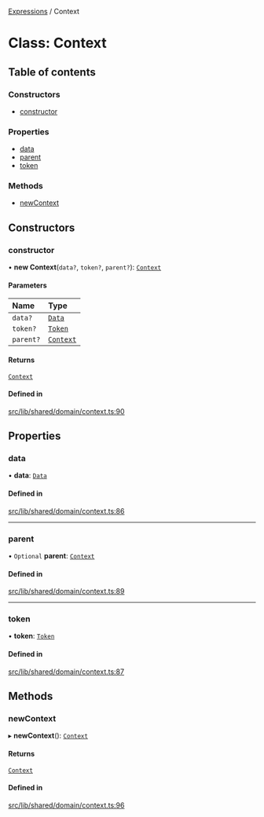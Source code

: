 [Expressions](../README.md) / Context

# Class: Context

## Table of contents

### Constructors

- [constructor](Context.md#constructor)

### Properties

- [data](Context.md#data)
- [parent](Context.md#parent)
- [token](Context.md#token)

### Methods

- [newContext](Context.md#newcontext)

## Constructors

### constructor

• **new Context**(`data?`, `token?`, `parent?`): [`Context`](Context.md)

#### Parameters

| Name | Type |
| :------ | :------ |
| `data?` | [`Data`](Data.md) |
| `token?` | [`Token`](Token.md) |
| `parent?` | [`Context`](Context.md) |

#### Returns

[`Context`](Context.md)

#### Defined in

[src/lib/shared/domain/context.ts:90](https://github.com/data7expressions/3xpr/blob/95c7d152921f5a8f5f272209d2eafc5adcde5f98/src/lib/shared/domain/context.ts#L90)

## Properties

### data

• **data**: [`Data`](Data.md)

#### Defined in

[src/lib/shared/domain/context.ts:86](https://github.com/data7expressions/3xpr/blob/95c7d152921f5a8f5f272209d2eafc5adcde5f98/src/lib/shared/domain/context.ts#L86)

___

### parent

• `Optional` **parent**: [`Context`](Context.md)

#### Defined in

[src/lib/shared/domain/context.ts:89](https://github.com/data7expressions/3xpr/blob/95c7d152921f5a8f5f272209d2eafc5adcde5f98/src/lib/shared/domain/context.ts#L89)

___

### token

• **token**: [`Token`](Token.md)

#### Defined in

[src/lib/shared/domain/context.ts:87](https://github.com/data7expressions/3xpr/blob/95c7d152921f5a8f5f272209d2eafc5adcde5f98/src/lib/shared/domain/context.ts#L87)

## Methods

### newContext

▸ **newContext**(): [`Context`](Context.md)

#### Returns

[`Context`](Context.md)

#### Defined in

[src/lib/shared/domain/context.ts:96](https://github.com/data7expressions/3xpr/blob/95c7d152921f5a8f5f272209d2eafc5adcde5f98/src/lib/shared/domain/context.ts#L96)
